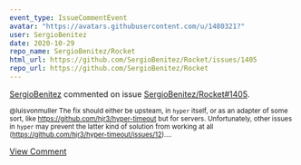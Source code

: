 ```yaml
---
event_type: IssueCommentEvent
avatar: "https://avatars.githubusercontent.com/u/1480321?"
user: SergioBenitez
date: 2020-10-29
repo_name: SergioBenitez/Rocket
html_url: https://github.com/SergioBenitez/Rocket/issues/1405
repo_url: https://github.com/SergioBenitez/Rocket
---
```


<a href='https://github.com/SergioBenitez' target='_blank'>SergioBenitez</a> commented on issue <a href='https://github.com/SergioBenitez/Rocket/issues/1405' target='_blank'>SergioBenitez/Rocket#1405</a>.

<small>@luisvonmuller The fix should either be upsteam, in `hyper` itself, or as an adapter of some sort, like https://github.com/hjr3/hyper-timeout but for servers. Unfortunately, other issues in `hyper` may prevent the latter kind of solution from working at all (https://github.com/hjr3/hyper-timeout/issues/12)....</small>

<a href='https://github.com/SergioBenitez/Rocket/issues/1405' target='_blank'>View Comment</a>